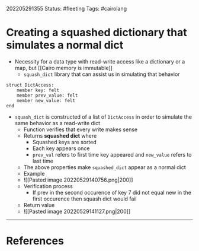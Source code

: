 202205291355
Status: #fleeting
Tags: #cairolang

# Creating a squashed dictionary that simulates a normal dict
- Necessity for a data type with read-write access like a dictionary or a map, but [[Cairo memory is immutable]]
	- `squash_dict` library that can assist us in simulating that behavior

```cairo
struct DictAccess:
	member key: felt
	member prev_value: felt
	member new_value: felt
end
```

- `squash_dict` is constructed of a list of `DictAccess` in order to simulate the same behavior as a read-write dict
	- Function verifies that every write makes sense
	- Returns **squashed dict** where
		- Squashed keys are sorted
		- Each key appears once
		- `prev_val` refers to first time key appeared and `new_value` refers to last time
	- The above properties make `squashed_dict` appear as a normal dict
	- Example
	- ![[Pasted image 20220529140756.png|200]]
	- Verification process
		-  If prev in the second occurence of key 7 did not equal new in the first occurence then squash dict would fail
	- Return value
	- ![[Pasted image 20220529141127.png|200]]
 
 






---
# References

